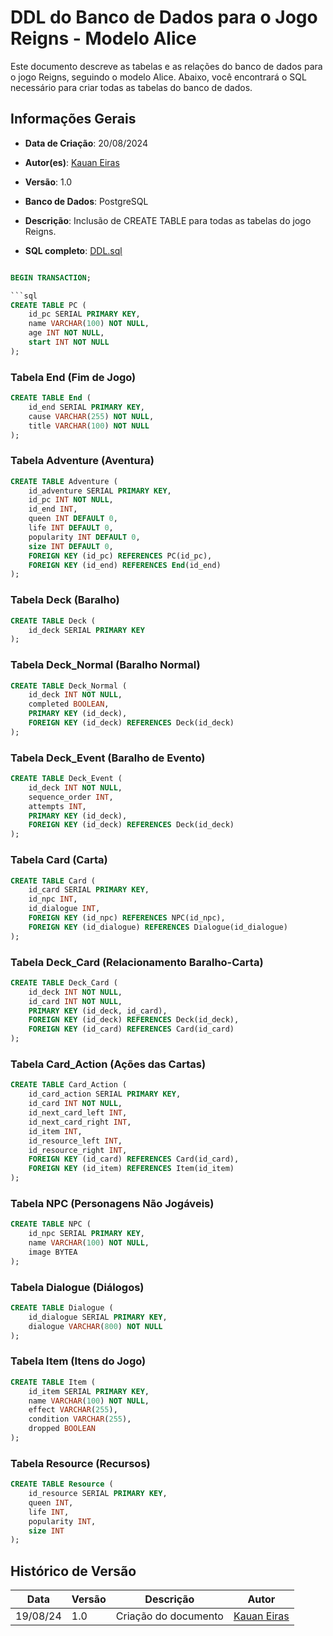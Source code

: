 # DDL do Banco de Dados para o Jogo Reigns - Modelo Alice

Este documento descreve as tabelas e as relações do banco de dados para o jogo Reigns, seguindo o modelo Alice. Abaixo, você encontrará o SQL necessário para criar todas as tabelas do banco de dados.

## Informações Gerais

- **Data de Criação**: 20/08/2024
- **Autor(es)**: [Kauan Eiras](https://github.com/kauaneiras)
- **Versão**: 1.0
- **Banco de Dados**: PostgreSQL
- **Descrição**: Inclusão de CREATE TABLE para todas as tabelas do jogo Reigns.

- **SQL completo**: [DDL.sql](./assets/DDL.sql)

```sql

BEGIN TRANSACTION;

```sql
CREATE TABLE PC (
    id_pc SERIAL PRIMARY KEY,
    name VARCHAR(100) NOT NULL,
    age INT NOT NULL,
    start INT NOT NULL
);
```

### Tabela End (Fim de Jogo)
```sql
CREATE TABLE End (
    id_end SERIAL PRIMARY KEY,
    cause VARCHAR(255) NOT NULL,
    title VARCHAR(100) NOT NULL
);
```

### Tabela Adventure (Aventura)
```sql
CREATE TABLE Adventure (
    id_adventure SERIAL PRIMARY KEY,
    id_pc INT NOT NULL,
    id_end INT,
    queen INT DEFAULT 0,
    life INT DEFAULT 0,
    popularity INT DEFAULT 0,
    size INT DEFAULT 0,
    FOREIGN KEY (id_pc) REFERENCES PC(id_pc),
    FOREIGN KEY (id_end) REFERENCES End(id_end)
);
```

### Tabela Deck (Baralho)
```sql
CREATE TABLE Deck (
    id_deck SERIAL PRIMARY KEY
);
```

### Tabela Deck_Normal (Baralho Normal)
```sql
CREATE TABLE Deck_Normal (
    id_deck INT NOT NULL,
    completed BOOLEAN,
    PRIMARY KEY (id_deck),
    FOREIGN KEY (id_deck) REFERENCES Deck(id_deck)
);
```

### Tabela Deck_Event (Baralho de Evento)
```sql
CREATE TABLE Deck_Event (
    id_deck INT NOT NULL,
    sequence_order INT,
    attempts INT,
    PRIMARY KEY (id_deck),
    FOREIGN KEY (id_deck) REFERENCES Deck(id_deck)
);
```

### Tabela Card (Carta)
```sql
CREATE TABLE Card (
    id_card SERIAL PRIMARY KEY,
    id_npc INT,
    id_dialogue INT,
    FOREIGN KEY (id_npc) REFERENCES NPC(id_npc),
    FOREIGN KEY (id_dialogue) REFERENCES Dialogue(id_dialogue)
);
```

### Tabela Deck_Card (Relacionamento Baralho-Carta)
```sql
CREATE TABLE Deck_Card (
    id_deck INT NOT NULL,
    id_card INT NOT NULL,
    PRIMARY KEY (id_deck, id_card),
    FOREIGN KEY (id_deck) REFERENCES Deck(id_deck),
    FOREIGN KEY (id_card) REFERENCES Card(id_card)
);
```

### Tabela Card_Action (Ações das Cartas)
```sql
CREATE TABLE Card_Action (
    id_card_action SERIAL PRIMARY KEY,
    id_card INT NOT NULL,
    id_next_card_left INT,
    id_next_card_right INT,
    id_item INT,
    id_resource_left INT,
    id_resource_right INT,
    FOREIGN KEY (id_card) REFERENCES Card(id_card),
    FOREIGN KEY (id_item) REFERENCES Item(id_item)
);
```

### Tabela NPC (Personagens Não Jogáveis)
```sql
CREATE TABLE NPC (
    id_npc SERIAL PRIMARY KEY,
    name VARCHAR(100) NOT NULL,
    image BYTEA
);
```

### Tabela Dialogue (Diálogos)
```sql
CREATE TABLE Dialogue (
    id_dialogue SERIAL PRIMARY KEY,
    dialogue VARCHAR(800) NOT NULL
);
```

### Tabela Item (Itens do Jogo)
```sql
CREATE TABLE Item (
    id_item SERIAL PRIMARY KEY,
    name VARCHAR(100) NOT NULL,
    effect VARCHAR(255),
    condition VARCHAR(255),
    dropped BOOLEAN
);
```

### Tabela Resource (Recursos)
```sql
CREATE TABLE Resource (
    id_resource SERIAL PRIMARY KEY,
    queen INT,
    life INT,
    popularity INT,
    size INT
);
```

## **Histórico de Versão**
| Data      | Versão | Descrição              | Autor                                        |
|-----------|--------|------------------------|----------------------------------------------|
| 19/08/24  | 1.0    | Criação do documento    | [Kauan Eiras](https://github.com/kauaneiras) |